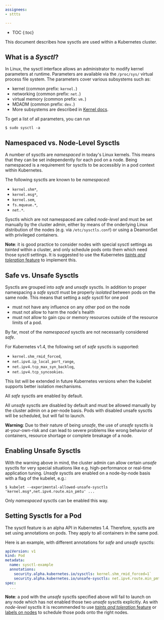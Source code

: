```yaml
---
assignees:
- sttts

---
```


* TOC
{:toc}

This document describes how sysctls are used within a Kubernetes cluster.

## What is a _Sysctl_?

In Linux, the sysctl interface allows an administrator to modify kernel parameters at runtime. Parameters are available via the `/proc/sys/` virtual process file system. The parameters cover various subsystems such as:

- kernel (common prefix: `kernel.`)
- networking (common prefix: `net.`)
- virtual memory (common prefix: `vm.`)
- MDADM (common prefix: `dev.`)
- More subsystems are described in [Kernel docs](https://www.kernel.org/doc/Documentation/sysctl/README).

To get a list of all parameters, you can run

```
$ sudo sysctl -a
```

## Namespaced vs. Node-Level Sysctls

A number of sysctls are _namespaced_ in today's Linux kernels. This means that they can be set independently for each pod on a node. Being namespaced is a requirement for sysctls to be accessibly in a pod context within Kubernetes.

The following sysctls are known to be _namespaced_:

- `kernel.shm*`,
- `kernel.msg*`,
- `kernel.sem`,
- `fs.mqueue.*`,
- `net.*`.

Sysctls which are not namespaced are called _node-level_ and must be set manually by the cluster admin, either by means of the onderlying Linux distribution of the nodes (e.g. via `/etc/sysctls.conf`) or using a DeamonSet with privileged containers.

**Note**: it is good practice to consider nodes with special sysctl settings as _tainted_ within a cluster, and only schedule pods onto them which need those sysctl settings. It is suggested to use the Kubernetes [_taints and toleration_ feature](/docs/user-guide/kubectl/kubectl_taint.md) to implement this.

## Safe vs. Unsafe Sysctls

Sysctls are grouped into _safe_  and _unsafe_ sysctls. In addition to proper namespacing a _safe_ sysctl must be properly _isolated_ between pods on the same node. This means that setting a _safe_ sysctl for one pod

- must not have any influence on any other pod on the node
- must not allow to harm the node's health
- must not allow to gain cpu or memory resources outside of the resource limits of a pod.

By far, most of the _namespaced_ sysctls are not necessarily considered _safe_.

For Kubernetes v1.4, the following set of _safe_ sysctls is supported:

- `kernel.shm_rmid_forced`,
- `net.ipv4.ip_local_port_range`,
- `net.ipv4.tcp_max_syn_backlog`,
- `net.ipv4.tcp_syncookies`.

This list will be extended in future Kubernetes versions when the kubelet supports better isolation mechanisms.

All _safe_ sysctls are enabled by default.

All _unsafe_ sysctls are disabled by default and must be allowed manually by the cluster admin on a per-node basis. Pods with disabled unsafe sysctls will be scheduled, but will fail to launch.

**Warning**: Due to their nature of being _unsafe_, the use of _unsafe_ sysctls is at-your-own-risk and can lead to severe problems like wrong behavior of containers, resource shortage or complete breakage of a node.

## Enabling Unsafe Sysctls

With the warning above in mind, the cluster admin can allow certain _unsafe_ sysctls for very special situations like e.g. high-performance or real-time application tuning. _Unsafe_ sysctls are enabled on a node-by-node basis with a flag of the kubelet, e.g.:

```shell
$ kubelet --experimental-allowed-unsafe-sysctls 'kernel.msg*,net.ipv4.route.min_pmtu' ...
```

Only _namespaced_ sysctls can be enabled this way.

## Setting Sysctls for a Pod

The sysctl feature is an alpha API in Kubernetes 1.4. Therefore, sysctls are set using annotations on pods. They apply to all containers in the same pod.

Here is an example, with different annotations for _safe_ and _unsafe_ sysctls:

```yaml
apiVersion: v1
kind: Pod
metadata:
  name: sysctl-example
  annotations:
    security.alpha.kubernetes.io/sysctls: kernel.shm_rmid_forced=1`
    security.alpha.kubernetes.io/unsafe-sysctls: net.ipv4.route.min_pmtu=1000,kernel.msgmax=1 2 3`
spec:
  ...
```

**Note**: a pod with the _unsafe_ sysctls specified above will fail to launch on any node which has not enabled those two _unsafe_ sysctls explicitly. As with _node-level_ sysctls it is recommended to use [_taints and toleration_ feature](/docs/user-guide/kubectl/kubectl_taint.md) or [labels on nodes](/docs/user-guide/labels.md) to schedule those pods onto the right nodes.
